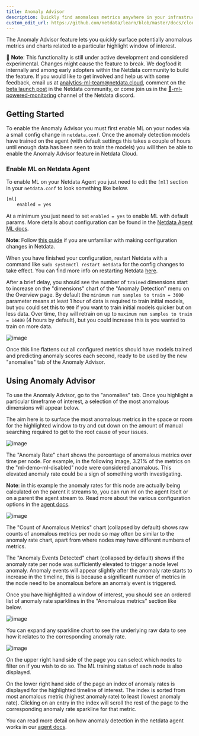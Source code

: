 ```yaml
---
title: Anomaly Advisor
description: Quickly find anomalous metrics anywhere in your infrastructure.
custom_edit_url: https://github.com/netdata/learn/blob/master/docs/cloud/insights/anomaly-advisor.md
---
```


The Anomaly Advisor feature lets you quickly surface potentially anomalous metrics and charts related to a particular highlight window of
interest.

🚧 **Note**: This functionality is still under active development and considered experimental. Changes might cause the feature to break. We dogfood it internally and among early adopters within the Netdata community to build the feature. If you would like to get involved and help us with some feedback, email us at analytics-ml-team@netdata.cloud, comment on the [beta launch post](https://community.netdata.cloud/t/anomaly-advisor-beta-launch/2717) in the Netdata community, or come join us in the [🤖-ml-powered-monitoring](https://discord.gg/4eRSEUpJnc) channel of the Netdata discord.

## Getting Started

To enable the Anomaly Advisor you must first enable ML on your nodes via a small config change in `netdata.conf`. Once the anomaly detection models have trained on the agent (with default settings this takes a couple of hours until enough data has been seen to train the models) you will then be able to enable the Anomaly Advisor feature in Netdata Cloud. 

### Enable ML on Netdata Agent

To enable ML on your Netdata Agent you just need to edit the `[ml]` section in your `netdata.conf` to look something like below.

```bash
[ml]
    enabled = yes
```

At a minimum you just need to set `enabled = yes` to enable ML with default params. More details about configuration can be found in the [Netdata Agent ML docs](https://learn.netdata.cloud/docs/agent/ml#configuration).

**Note**: Follow [this guide](https://learn.netdata.cloud/guides/step-by-step/step-04) if you are unfamiliar with making configuration changes in Netdata.

When you have finished your configuration, restart Netdata with a command like `sudo systemctl restart netdata` for the config changes to take effect. You can find more info on restarting Netdata [here](https://learn.netdata.cloud/docs/configure/start-stop-restart).

After a brief delay, you should see the number of `trained` dimensions start to increase on the "dimensions" chart of the "Anomaly Detection" menu on the Overview page. By default the `minimum num samples to train = 3600` parameter means at least 1 hour of data is required to train initial models, but you could set this to `900` if you want to train initial models quicker but on less data. Over time, they will retrain on up to `maximum num samples to train = 14400` (4 hours by default), but you could increase this is you wanted to train on more data.

![image](https://user-images.githubusercontent.com/2178292/164433258-ee7252be-c9b0-48be-9d68-a5addd4ba84d.png)

Once this line flattens out all configured metrics should have models trained and predicting anomaly scores each second, ready to be used by the new "anomalies" tab of the Anomaly Advisor.

## Using Anomaly Advisor

To use the Anomaly Advisor, go to the "anomalies" tab. Once you highlight a particular timeframe of interest, a selection of the most anomalous dimensions will appear below. 

The aim here is to surface the most anomalous metrics in the space or room for the highlighted window to try and cut down on the amount of manual searching required to get to the root cause of your issues.

![image](https://user-images.githubusercontent.com/2178292/164427337-a40820d2-8d36-4a94-8dfb-cfd3194941e0.png)

The "Anomaly Rate" chart shows the percentage of anomalous metrics over time per node. For example, in the following image, 3.21% of the metrics on the "ml-demo-ml-disabled" node were considered anomalous. This elevated anomaly rate could be a sign of something worth investigating.

**Note**: in this example the anomaly rates for this node are actually being calculated on the parent it streams to, you can run ml on the agent itselt or on a parent the agent stream to. Read more about the various configuration options in the [agent docs](https://github.com/netdata/netdata/blob/master/ml/README.md).

![image](https://user-images.githubusercontent.com/2178292/164428307-6a86989a-611d-47f8-a673-911d509cd954.png)

The "Count of Anomalous Metrics" chart (collapsed by default) shows raw counts of anomalous metrics per node so may often be similar to the anomaly rate chart, apart from where nodes may have different numbers of metrics.

The "Anomaly Events Detected" chart (collapsed by default) shows if the anomaly rate per node was sufficiently elevated to trigger a node level anomaly. Anomaly events will appear slightly after the anomaly rate starts to increase in the timeline, this is because a significant number of metrics in the node need to be anomalous before an anomaly event is triggered.

Once you have highlighted a window of interest, you should see an ordered list of anomaly rate sparklines in the "Anomalous metrics" section like below.

![image](https://user-images.githubusercontent.com/2178292/164427592-ab1d0eb1-57e2-4a05-aaeb-da4437a019b1.png)

You can expand any sparkline chart to see the underlying raw data to see how it relates to the corresponding anomaly rate.

![image](https://user-images.githubusercontent.com/2178292/164430105-f747d1e0-f3cb-4495-a5f7-b7bbb71039ae.png)

On the upper right hand side of the page you can select which nodes to filter on if you wish to do so. The ML training status of each node is also displayed. 

On the lower right hand side of the page an index of anomaly rates is displayed for the highlighted timeline of interest. The index is sorted from most anomalous metric (highest anomaly rate) to least (lowest anomaly rate). Clicking on an entry in the index will scroll the rest of the page to the corresponding anomaly rate sparkline for that metric.

You can read more detail on how anomaly detection in the netdata agent works in our [agent docs](https://github.com/netdata/netdata/blob/master/ml/README.md).
